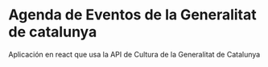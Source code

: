 # Agenda de Eventos de la Generalitat de catalunya

Aplicación en react que usa la API de Cultura de la Generalitat de Catalunya
